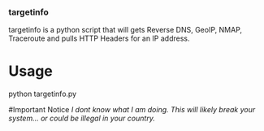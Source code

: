 ### targetinfo

targetinfo is a python script that will gets Reverse DNS, GeoIP, NMAP, Traceroute and pulls HTTP Headers for an IP address.


# Usage

python targetinfo.py


#Important Notice
*I dont know what I am doing. This will likely break your system... or could be illegal in your country.* 

